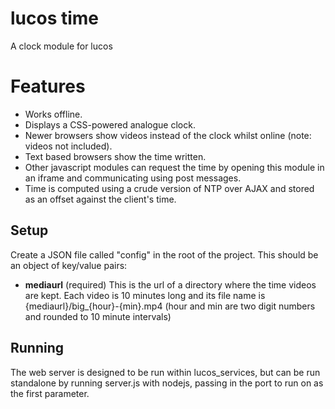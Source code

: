 # lucos time
A clock module for lucos

# Features
* Works offline.
* Displays a CSS-powered analogue clock.
* Newer browsers show videos instead of the clock whilst online (note: videos not included).
* Text based browsers show the time written.
* Other javascript modules can request the time by opening this module in an iframe and communicating using post messages.
* Time is computed using a crude version of NTP over AJAX and stored as an offset against the client's time.

## Setup
Create a JSON file called "config" in the root of the project.  This should be an object of key/value pairs:
* **mediaurl** (required) This is the url of a directory where the time videos are kept.  Each video is 10 minutes long and its file name is {mediaurl}/big_{hour}-{min}.mp4 (hour and min are two digit numbers and rounded to 10 minute intervals)

## Running
The web server is designed to be run within lucos_services, but can be run standalone by running server.js with nodejs, passing in the port to run on as the first parameter.
